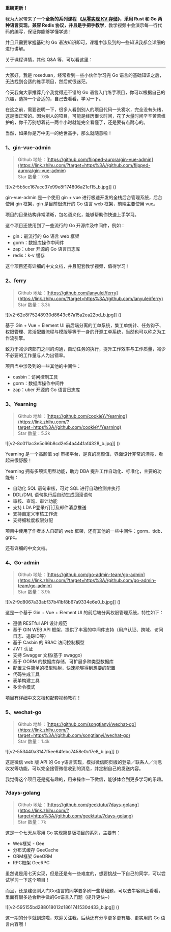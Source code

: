 



**重磅更新！**

我为大家带来了一个**全新的系列课程 《[从零实现 KV 存储](https://www.zhihu.com/search?q=%E4%BB%8E%E9%9B%B6%E5%AE%9E%E7%8E%B0%20KV%20%E5%AD%98%E5%82%A8&search_source=Entity&hybrid_search_source=Entity&hybrid_search_extra=%7B%22sourceType%22%3A%22answer%22%2C%22sourceId%22%3A2927645028%7D)》，采用 Rust 和 Go 两种语言实现，兼容 Redis 协议，并且是手把手教学**，教学视频中会演示每一行代码的编写，保证你能够学懂学透！

并且只需要掌握基础的 Go 语法知识即可，课程中涉及到的一些知识我都会详细的进行讲解。

关于课程详情，其他 Q&A 等，可以看这里：



---

大家好，我是 roseduan，经常看到一些小伙伴学习完 Go 语言的基础知识之后，无法找到合适的练手项目，然后就很迷茫。

今天我向大家推荐几个我觉得还不错的 Go 语言入门练手项目，你可以根据自己的兴趣，选择一个合适的，自己去看看，学习一下。

在这之前，需要说明一下，很多人看到别人的项目代码一头雾水，完全没有头绪，这是很正常的。因为别人的项目，可能是经历很长时间，花了大量时间辛辛苦苦维护的，你千万别想着花一两个小时就能完全看懂了，还是要有点耐心的。

当然，如果你是万中无一的绝世高手，那么就随意啦！

### **1、gin-vue-admin**


> Github 地址：[https://github.com/flipped-aurora/gin-vue-admin](https://link.zhihu.com/?target=https%3A//github.com/flipped-aurora/gin-vue-admin)  
> Star 数量：7.6k

![[v2-5b5cc167acc37e99e8f174806a21cf15_b.jpg]]
()

gin-vue-admin 是一个使用 gin + vue 进行极速开发的全栈后台管理系统，后台使用 gin 框架，gin 是目前很流行的 Go 语言 web 框架，前端主要使用 vue。

项目的目录结构非常清晰，包名语义化，能够帮助你快速上手学习。

这个项目还使用到了一些流行的 Go 开源库及中间件，例如：

* gin：最流行的 Go 语言 web 框架
* gorm：数据库操作中间件
* zap：uber 开源的 Go 语言日志库
* redis：k-v 缓存

这个项目还有详细的中文文档，并且配套教学视频，值得学习！

### **2、ferry**


> Github 地址：[https://github.com/lanyulei/ferry](https://link.zhihu.com/?target=https%3A//github.com/lanyulei/ferry)  
> Star 数量：3.3k

![[v2-62e8f75248930d8643c67a15a2ea22bd_b.jpg]]
()

基于 Gin + Vue + Element UI 前后端分离的工单系统，集工单统计、任务钩子、权限管理、灵活配置流程与模版等等于一身的开源工单系统，当然也可以称之为工作流引擎。

 致力于减少跨部门之间的沟通，自动任务的执行，提升工作效率与工作质量，减少不必要的工作量与人为出错率。

项目当中涉及到的一些其他的中间件：

* casbin：访问控制工具
* gorm：数据库操作中间件
* zap：uber 开源的 Go 语言日志库

### **3、Yearning**


> Github 地址：[https://github.com/cookieY/Yearning](https://link.zhihu.com/?target=https%3A//github.com/cookieY/Yearning)  
> Star 数量：5.2k

![[v2-8c011ac3e5c66b8cd2e54a4441af4328_b.jpg]]
()

Yearning 是一个高颜值 sql 审核平台，是真的高颜值，界面设计非常的漂亮，看起来很舒服！

Yearning 拥有多项实用型功能，助力 DBA 提升工作自动化、标准化，主要的功能有：

* 自动化 SQL 语句审核，可对 SQL 进行自动检测并执行
* DDL/DML 语句执行后自动生成回滚语句
* 审核、查询、审计功能
* 支持 LDA P登录/钉钉及邮件消息推送
* 支持自定义审核工作流
* 支持细粒度权限分配

项目中使用了作者本人自研的 web 框架，还有其他的一些中间件：gorm、tidb、grpc。

还有详细的中文文档。

### **4、Go-admin**


> Github 地址：[https://github.com/go-admin-team/go-admin](https://link.zhihu.com/?target=https%3A//github.com/go-admin-team/go-admin)  
> Star 数量：3.9k

![[v2-9d8067a33abf37b41bf8b67a9334e6e0_b.jpg]]
()

这是一个基于 Gin + Vue + Element UI 的前后端分离权限管理系统，特性如下：

* 遵循 RESTful API 设计规范
* 基于 GIN WEB API 框架，提供了丰富的中间件支持（用户认证、跨域、访问日志、追踪ID等）
* 基于 Casbin 的 RBAC 访问控制模型
* JWT 认证
* 支持 Swagger 文档(基于 swaggo)
* 基于 GORM 的数据库存储，可扩展多种类型数据库
* 配置文件简单的模型映射，快速能够得到想要的配置
* 代码生成工具
* 表单构建工具
* 多命令模式

项目有详细中文文档和配套视频教程！

### **5、wechat-go**


> Github 地址：[https://github.com/songtianyi/wechat-go](https://link.zhihu.com/?target=https%3A//github.com/songtianyi/wechat-go)  
> Star 数量：1.4k

![[v2-553440a3147f5ee64febc7458e0c17e8_b.jpg]]
()

这是微信 web 版 API 的 Go y语言实现，模拟微信网页版的登录／联系人／消息收发等功能，可以完全接管微信收到的消息，并定制自己的发送内容。

我觉得这个项目还是挺有趣的，用来操作一下微信，能够体会到更多学习的乐趣。

### **7days-golang**


> Github 地址：[https://github.com/geektutu/7days-golang](https://link.zhihu.com/?target=https%3A//github.com/geektutu/7days-golang)  
> Star 数量：7k

这是一个七天从零用 Go 实现简易版项目的系列，主要有：

* Web框架 - Gee
* 分布式缓存 GeeCache
* ORM框架 GeeORM
* RPC框架 GeeRPC

虽然说是用七天实现，但是还是有一些难度的，想要挑战一下自己的同学，可以尝试学习一下这个项目！

而且，还是建议刚入门Go语言的同学要多刷一些基础题，可以去牛客网上看看，里面有很多适合新手做的Go语言入门题（提升更快~）

![[v2-595155bd288018012d1861741530d433_b.jpg]]
()

这一期的分享就到这啦，欢迎关注我，后续还有分享更多更有趣、更实用的 Go 语言内容哦！





